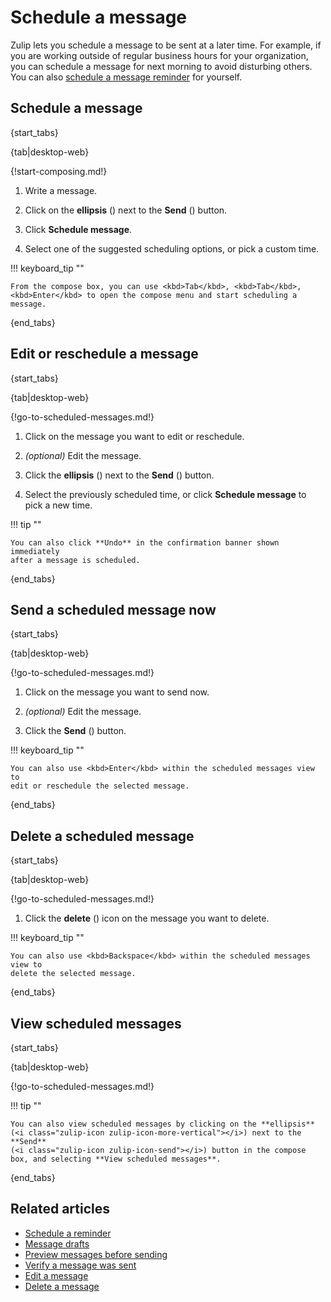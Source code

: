 # Schedule a message

Zulip lets you schedule a message to be sent at a later time. For example, if
you are working outside of regular business hours for your organization, you can
schedule a message for next morning to avoid disturbing others. You can also
[schedule a message reminder](/help/schedule-a-reminder) for yourself.

## Schedule a message

{start_tabs}

{tab|desktop-web}

{!start-composing.md!}

1. Write a message.

1. Click on the **ellipsis** (<i class="zulip-icon
   zulip-icon-more-vertical"></i>) next to the **Send**
   (<i class="zulip-icon zulip-icon-send"></i>) button.

1. Click **Schedule message**.

1. Select one of the suggested scheduling options, or pick a custom time.

!!! keyboard_tip ""

    From the compose box, you can use <kbd>Tab</kbd>, <kbd>Tab</kbd>,
    <kbd>Enter</kbd> to open the compose menu and start scheduling a message.

{end_tabs}

## Edit or reschedule a message

{start_tabs}

{tab|desktop-web}

{!go-to-scheduled-messages.md!}

1. Click on the message you want to edit or reschedule.

1. *(optional)* Edit the message.

1. Click the **ellipsis** (<i class="zulip-icon
   zulip-icon-more-vertical"></i>) next to the **Send**
   (<i class="zulip-icon zulip-icon-send"></i>) button.

1. Select the previously scheduled time, or click **Schedule message** to pick a
   new time.

!!! tip ""

    You can also click **Undo** in the confirmation banner shown immediately
    after a message is scheduled.

{end_tabs}

## Send a scheduled message now

{start_tabs}

{tab|desktop-web}

{!go-to-scheduled-messages.md!}

1. Click on the message you want to send now.

1. *(optional)* Edit the message.

1. Click the **Send** (<i class="zulip-icon zulip-icon-send"></i>) button.

!!! keyboard_tip ""

    You can also use <kbd>Enter</kbd> within the scheduled messages view to
    edit or reschedule the selected message.

{end_tabs}

## Delete a scheduled message

{start_tabs}

{tab|desktop-web}

{!go-to-scheduled-messages.md!}

1. Click the **delete** (<i class="zulip-icon zulip-icon-trash"></i>) icon on the message you
   want to delete.

!!! keyboard_tip ""

    You can also use <kbd>Backspace</kbd> within the scheduled messages view to
    delete the selected message.

{end_tabs}

## View scheduled messages

{start_tabs}

{tab|desktop-web}

{!go-to-scheduled-messages.md!}

!!! tip ""

    You can also view scheduled messages by clicking on the **ellipsis**
    (<i class="zulip-icon zulip-icon-more-vertical"></i>) next to the **Send**
    (<i class="zulip-icon zulip-icon-send"></i>) button in the compose
    box, and selecting **View scheduled messages**.

{end_tabs}

## Related articles

* [Schedule a reminder](/help/schedule-a-reminder)
* [Message drafts](/help/view-and-edit-your-message-drafts)
* [Preview messages before sending](/help/preview-your-message-before-sending)
* [Verify a message was sent](/help/verify-your-message-was-successfully-sent)
* [Edit a message](/help/edit-a-message)
* [Delete a message](/help/delete-a-message)
